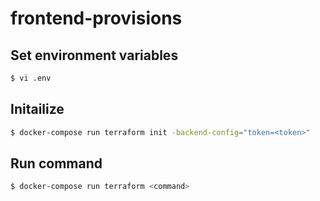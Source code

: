 # frontend-provisions

## Set environment variables
```bash
$ vi .env
```

## Initailize
```bash
$ docker-compose run terraform init -backend-config="token=<token>"
```

## Run command
```bash
$ docker-compose run terraform <command>
```
